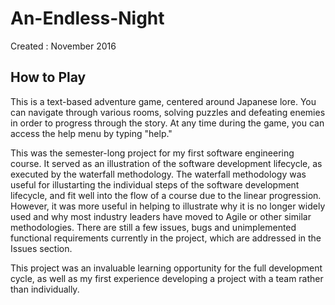 # An-Endless-Night
Created : November 2016

## How to Play
This is a text-based adventure game, centered around Japanese lore. You can navigate through various rooms, solving puzzles and defeating enemies in order to progress through the story. At any time during the game, you can access the help menu by typing "help." 


This was the semester-long project for my first software engineering course. It served as an illustration of the software development lifecycle, as executed by the waterfall methodology. The waterfall methodology was useful for illustarting the individual steps of the software development lifecycle, and fit well into the flow of a course due to the linear progression. However, it was more useful in helping to illustrate why it is no longer widely used and why most industry leaders have moved to Agile or other similar methodologies. There are still a few issues, bugs and unimplemented functional requirements currently in the project, which are addressed in the Issues section.

This project was an invaluable learning opportunity for the full development cycle, as well as my first experience developing a project with a team rather than individually. 
